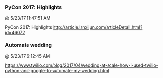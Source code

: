 ﻿

### PyCon 2017: Highlights
@ 5/23/17 11:47:51 AM

PyCon 2017: Highlights http://article.lanxijun.com/articleDetail.html?id=46072


### Automate wedding
@ 5/23/17 6:12:45 AM

https://www.twilio.com/blog/2017/04/wedding-at-scale-how-i-used-twilio-python-and-google-to-automate-my-wedding.html

